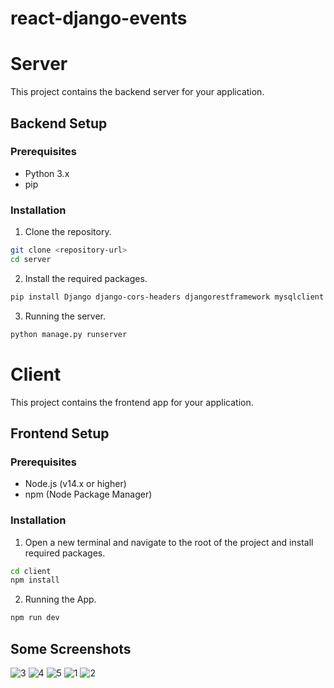 # react-django-events
 
# Server

This project contains the backend server for your application.

## Backend Setup

### Prerequisites
- Python 3.x
- pip

### Installation

1. Clone the repository.

```bash
git clone <repository-url>
cd server
```

2. Install the required packages.

```bash
pip install Django django-cors-headers djangorestframework mysqlclient 
```

3. Running the server.
```bash
python manage.py runserver
```



# Client

This project contains the frontend app for your application.

## Frontend Setup

### Prerequisites
- Node.js (v14.x or higher)
- npm (Node Package Manager)

### Installation

1. Open a new terminal and navigate to the root of the project and install required packages.

```bash
cd client
npm install
```

2. Running the App.
```bash
npm run dev
```

## Some Screenshots 
![3](https://github.com/sanketbuktare/react-django-events/assets/72501836/c825d244-c4fc-4dbf-b2d0-a526395e2125)
![4](https://github.com/sanketbuktare/react-django-events/assets/72501836/a51f1932-0372-4991-8831-edb77415f5fb)
![5](https://github.com/sanketbuktare/react-django-events/assets/72501836/6cb2b748-1c3d-4943-88d9-9d6b786b20a2)
![1](https://github.com/sanketbuktare/react-django-events/assets/72501836/b6254939-5d23-408a-a391-11ee078816aa)
![2](https://github.com/sanketbuktare/react-django-events/assets/72501836/5cfe21f4-0db3-4702-8ca6-fb97ae0b722d)
